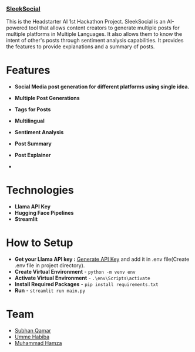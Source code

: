 ### [SleekSocial](https://sleeksocial.streamlit.app/)
This is the Headstarter AI 1st Hackathon Project. SleekSocial is an AI-powered tool that allows content creators to generate multiple posts for multiple platforms in Multiple Languages. It also allows them to know the intent of other's posts through sentiment analysis capabilities. It provides the features to provide explanations and a summary of posts.

# Features
- **Social Media post generation for different platforms using single idea.**
- **Multiple Post Generations**
- **Tags for Posts**
- **Multilingual**
- **Sentiment Analysis**
- **Post Summary**
- **Post Explainer**

- 
# Technologies
- **Llama API Key**
- **Hugging Face Pipelines**
- **Streamlit**

# How to Setup
- **Get your Llama API key :** [Generate API Key](https://www.llama-api.com/) and add it in .env file(Create .env file in project directory).
- **Create Virtual Environment** - `python -m venv env`
- **Activate Virtual Environment** - `.\env\Scripts\activate`
- **Install Required Packages** - `pip install requirements.txt`
- **Run** - `streamlit run main.py`

# Team
-  [Subhan Qamar](https://www.linkedin.com/in/subhan-qamar-965946282/)
-  [Umme Habiba](https://www.linkedin.com/in/ummee-habiba/)
-  [Muhammad Hamza](https://www.linkedin.com/in/mdothamza/)
